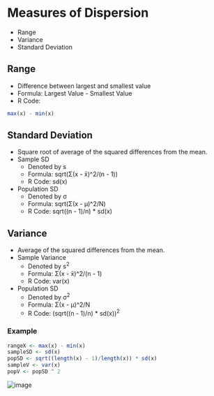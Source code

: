 # Measures of Dispersion
- Range
- Variance
- Standard Deviation

## Range
- Difference between largest and smallest value
- Formula: Largest Value - Smallest Value
- R Code:
```r
max(x) - min(x)
```

## Standard Deviation
- Square root of average of the squared differences from the mean.
- Sample SD
  - Denoted by s
  - Formula: sqrt(Σ(x - x̄)^2/(n - 1))
  - R Code: sd(x)
- Population SD
  - Denoted by σ
  - Formula: sqrt(Σ(x - μ)^2/N)
  - R Code: sqrt((n - 1)/n) * sd(x)

## Variance
- Average of the squared differences from the mean.
- Sample Variance
  - Denoted by s<sup>2</sup>
  - Formula: Σ(x - x̄)^2/(n - 1)
  - R Code: var(x)
- Population SD
  - Denoted by σ<sup>2</sup>
  - Formula: Σ(x - μ)^2/N
  - R Code: (sqrt((n - 1)/n) * sd(x))<sup>2</sup>

### Example
```r
rangeX <- max(x) - min(x)
sampleSD <- sd(x)
popSD <- sqrt((length(x) - 1)/length(x)) * sd(x)
sampleV <- var(x)
popV <- popSD ^ 2
```
![image](https://user-images.githubusercontent.com/60386381/126040163-1505c982-55cb-4465-a261-05a8bfa47807.png)